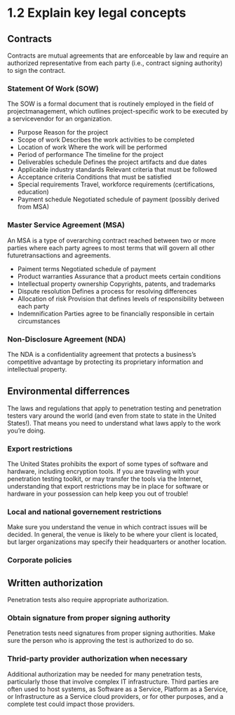 # 1.2 Explain key legal concepts

## **Contracts**
Contracts are mutual agreements that are enforceable by law and require an authorized representative from each party (i.e., contract signing authority) to sign the contract.
### **Statement Of Work (SOW)**
The SOW is a formal document that is routinely employed in the field of projectmanagement, which outlines project-specific work to be executed by a servicevendor for an organization.
- Purpose 
  Reason for the project
- Scope of work 
  Describes the work activities to be completed
- Location of work 
  Where the work will be performed
- Period of performance 
  The timeline for the project
- Deliverables schedule 
  Defines the project artifacts and due dates 
- Applicable industry standards 
  Relevant criteria that must be followed
- Acceptance criteria 
  Conditions that must be satisfied
- Special requirements 
  Travel, workforce requirements (certifications, education) 
- Payment schedule 
  Negotiated schedule of payment (possibly derived from MSA)
### **Master Service Agreement (MSA)**
An MSA is a type of overarching contract reached between two or more parties where each party agrees to most terms that will govern all other futuretransactions and agreements.
- Paiment terms
  Negotiated schedule of payment
- Product warranties
  Assurance that a product meets certain conditions
- Intellectual property ownership
  Copyrights, patents, and trademarks
- Dispute resolution
  Defines a process for resolving differences
- Allocation of risk
  Provision that defines levels of responsibility between each party
- Indemnification
  Parties agree to be financially responsible in certain circumstances
### **Non-Disclosure Agreement (NDA)**
The NDA is a confidentiality agreement that protects a business’s competitive advantage by protecting its proprietary information and intellectual property.

## **Environmental differrences**
The laws and regulations that apply to penetration testing and penetration testers vary around the world (and even from state to state in the United States!). That means you need to understand what laws apply to the work you’re doing.
### **Export restrictions**
The United States prohibits the export of some types of software and hardware, including encryption tools. If you are traveling with your penetration testing toolkit, or may transfer the tools via the Internet, understanding that export restrictions may be in place for software or hardware in your possession can help keep you out of trouble!
### **Local and national governement restrictions**
Make sure you understand the venue in which contract issues will be decided. In general, the venue is likely to be where your client is located, but larger organizations may specify their headquarters or another location.
### **Corporate policies**

## **Written authorization**
Penetration tests also require appropriate authorization.
### **Obtain signature from proper signing authority**
Penetration tests need signatures from proper signing authorities. Make sure the person who is approving the test is authorized to do so.
### **Thrid-party provider authorization when necessary**
Additional authorization may be needed for many penetration tests, particularly those that involve complex IT infrastructure. Third parties are often used to host systems, as Software as a Service, Platform as a Service, or Infrastructure as a Service cloud providers, or for other purposes, and a complete test could impact those providers.


